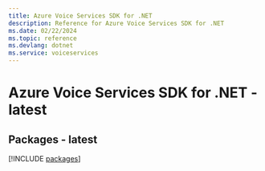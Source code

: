 ```yaml
---
title: Azure Voice Services SDK for .NET
description: Reference for Azure Voice Services SDK for .NET
ms.date: 02/22/2024
ms.topic: reference
ms.devlang: dotnet
ms.service: voiceservices
---
```

# Azure Voice Services SDK for .NET - latest
## Packages - latest
[!INCLUDE [packages](voice-services-index.md)]